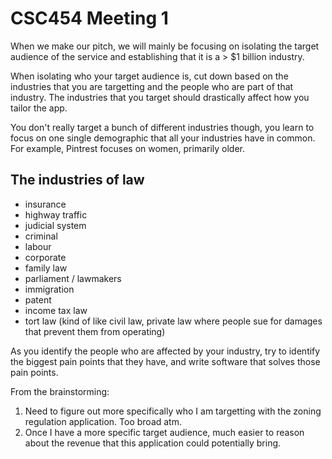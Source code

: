 CSC454 Meeting 1
==================

When we make our pitch, we will mainly be focusing on isolating the target
audience of the service and establishing that it is a > $1 billion industry.

When isolating who your target audience is, cut down based on the industries
that you are targetting and the people who are part of that industry. The
industries that you target should drastically affect how you tailor the
app.

You don't really target a bunch of different industries though, you learn
to focus on one single demographic that all your industries have in
common. For example, Pintrest focuses on women, primarily older.

The industries of law
------------------------

- insurance
- highway traffic
- judicial system
- criminal
- labour
- corporate
- family law
- parliament / lawmakers
- immigration
- patent
- income tax law
- tort law (kind of like civil law, private law where people sue for damages
that prevent them from operating)

As you identify the people who are affected by your industry, try to
identify the biggest pain points that they have, and write software
that solves those pain points.

From the brainstorming:

1. Need to figure out more specifically who I am targetting with the
zoning regulation application. Too broad atm.
2. Once I have a more specific target audience, much easier to reason
about the revenue that this application could potentially bring.

